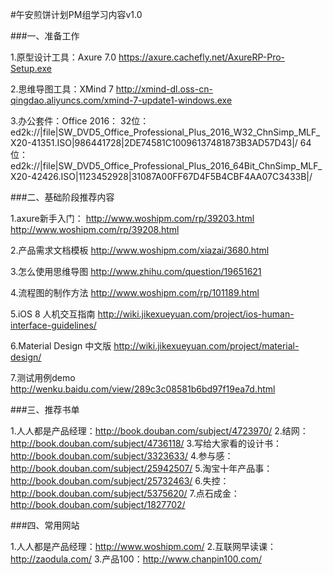 #午安煎饼计划PM组学习内容v1.0

###一、准备工作

1.原型设计工具：Axure 7.0
https://axure.cachefly.net/AxureRP-Pro-Setup.exe

2.思维导图工具：XMind 7
http://xmind-dl.oss-cn-qingdao.aliyuncs.com/xmind-7-update1-windows.exe

3.办公套件：Office 2016：
32位：ed2k://|file|SW_DVD5_Office_Professional_Plus_2016_W32_ChnSimp_MLF_X20-41351.ISO|986441728|2DE74581C10096137481873B3AD57D43|/
64位：ed2k://|file|SW_DVD5_Office_Professional_Plus_2016_64Bit_ChnSimp_MLF_X20-42426.ISO|1123452928|31087A00FF67D4F5B4CBF4AA07C3433B|/

###二、基础阶段推荐内容

1.axure新手入门：
http://www.woshipm.com/rp/39203.html
http://www.woshipm.com/rp/39208.html

2.产品需求文档模板
http://www.woshipm.com/xiazai/3680.html

3.怎么使用思维导图
http://www.zhihu.com/question/19651621

4.流程图的制作方法
http://www.woshipm.com/rp/101189.html

5.iOS 8 人机交互指南
http://wiki.jikexueyuan.com/project/ios-human-interface-guidelines/

6.Material Design 中文版
http://wiki.jikexueyuan.com/project/material-design/

7.测试用例demo
http://wenku.baidu.com/view/289c3c08581b6bd97f19ea7d.html

###三、推荐书单

1.人人都是产品经理：http://book.douban.com/subject/4723970/
2.结网：http://book.douban.com/subject/4736118/
3.写给大家看的设计书：http://book.douban.com/subject/3323633/
4.参与感：http://book.douban.com/subject/25942507/
5.淘宝十年产品事：http://book.douban.com/subject/25732463/
6.失控：http://book.douban.com/subject/5375620/
7.点石成金：http://book.douban.com/subject/1827702/

###四、常用网站

1.人人都是产品经理：http://www.woshipm.com/
2.互联网早读课：http://zaodula.com/
3.产品100：http://www.chanpin100.com/
